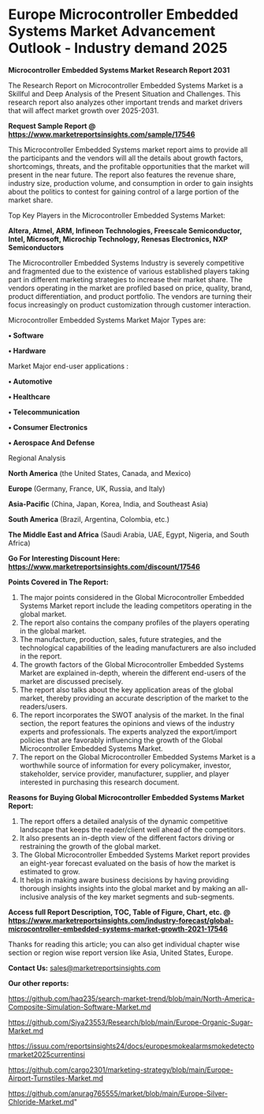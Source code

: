  # Europe Microcontroller Embedded Systems Market Advancement Outlook - Industry demand 2025

<strong>Microcontroller Embedded Systems Market Research Report 2031</strong>

The Research Report on Microcontroller Embedded Systems Market is a Skillful and Deep Analysis of the Present Situation and Challenges. This research report also analyzes other important trends and market drivers that will affect market growth over 2025-2031.

<strong>Request Sample Report @ <a href=https://www.marketreportsinsights.com/sample/17546>https://www.marketreportsinsights.com/sample/17546</a></strong>

This Microcontroller Embedded Systems market report aims to provide all the participants and the vendors will all the details about growth factors, shortcomings, threats, and the profitable opportunities that the market will present in the near future. The report also features the revenue share, industry size, production volume, and consumption in order to gain insights about the politics to contest for gaining control of a large portion of the market share.

Top Key Players in the Microcontroller Embedded Systems Market:

<strong>Altera, Atmel, ARM, Infineon Technologies, Freescale Semiconductor, Intel, Microsoft, Microchip Technology, Renesas Electronics, NXP Semiconductors</strong>

The Microcontroller Embedded Systems Industry is severely competitive and fragmented due to the existence of various established players taking part in different marketing strategies to increase their market share. The vendors operating in the market are profiled based on price, quality, brand, product differentiation, and product portfolio. The vendors are turning their focus increasingly on product customization through customer interaction.

Microcontroller Embedded Systems Market Major Types are:

<strong>• Software

• Hardware</strong>

Market Major end-user applications :

<strong>• Automotive

• Healthcare

• Telecommunication

• Consumer Electronics

• Aerospace And Defense</strong>

Regional Analysis

</u><strong><b>North America</b></strong> (the United States, Canada, and Mexico)

<strong><b>Europe </b></strong>(Germany, France, UK, Russia, and Italy)

<strong><b>Asia-Pacific</b></strong> (China, Japan, Korea, India, and Southeast Asia)

<strong><b>South America</b></strong> (Brazil, Argentina, Colombia, etc.)

<strong><b>The Middle East and Africa</b></strong> (Saudi Arabia, UAE, Egypt, Nigeria, and South Africa)

<strong>Go For Interesting Discount Here: <a href=https://www.marketreportsinsights.com/discount/17546>https://www.marketreportsinsights.com/discount/17546</a></strong>

<strong>Points Covered in The Report:</strong>
<ol>
  <li>The major points considered in the Global Microcontroller Embedded Systems Market report include the leading competitors operating in the global market.</li>
  <li>The report also contains the company profiles of the players operating in the global market.</li>
  <li>The manufacture, production, sales, future strategies, and the technological capabilities of the leading manufacturers are also included in the report.</li>
  <li>The growth factors of the Global Microcontroller Embedded Systems Market are explained in-depth, wherein the different end-users of the market are discussed precisely.</li>
  <li>The report also talks about the key application areas of the global market, thereby providing an accurate description of the market to the readers/users.</li>
  <li>The report incorporates the SWOT analysis of the market. In the final section, the report features the opinions and views of the industry experts and professionals. The experts analyzed the export/import policies that are favorably influencing the growth of the Global Microcontroller Embedded Systems Market.</li>
  <li>The report on the Global Microcontroller Embedded Systems Market is a worthwhile source of information for every policymaker, investor, stakeholder, service provider, manufacturer, supplier, and player interested in purchasing this research document.</li>
</ol>
<strong>Reasons for Buying Global Microcontroller Embedded Systems Market Report:</strong>

<ol>
  <li>The report offers a detailed analysis of the dynamic competitive landscape that keeps the reader/client well ahead of the competitors.</li>
  <li>It also presents an in-depth view of the different factors driving or restraining the growth of the global market.</li>
  <li>The Global Microcontroller Embedded Systems Market report provides an eight-year forecast evaluated on the basis of how the market is estimated to grow.</li>
  <li>It helps in making aware business decisions by having providing thorough insights insights into the global market and by making an all-inclusive analysis of the key market segments and sub-segments.</li>
</ol>
<strong>Access full Report Description, TOC, Table of Figure, Chart, etc. @ <a href=https://www.marketreportsinsights.com/industry-forecast/global-microcontroller-embedded-systems-market-growth-2021-17546>https://www.marketreportsinsights.com/industry-forecast/global-microcontroller-embedded-systems-market-growth-2021-17546</a></strong>


Thanks for reading this article; you can also get individual chapter wise section or region wise report version like Asia, United States, Europe.

<strong>Contact Us:</strong>
sales@marketreportsinsights.com

<strong>Our other reports:</strong>

<a href=https://github.com/haq235/search-market-trend/blob/main/North-America-Composite-Simulation-Software-Market.md>https://github.com/haq235/search-market-trend/blob/main/North-America-Composite-Simulation-Software-Market.md</a>

<a href=https://github.com/Siya23553/Research/blob/main/Europe-Organic-Sugar-Market.md>https://github.com/Siya23553/Research/blob/main/Europe-Organic-Sugar-Market.md</a>

<a href=https://issuu.com/reportsinsights24/docs/europesmokealarmsmokedetectormarket2025currentinsi>https://issuu.com/reportsinsights24/docs/europesmokealarmsmokedetectormarket2025currentinsi</a>

<a href=https://github.com/cargo2301/marketing-strategy/blob/main/Europe-Airport-Turnstiles-Market.md>https://github.com/cargo2301/marketing-strategy/blob/main/Europe-Airport-Turnstiles-Market.md</a>

<a href=https://github.com/anurag765555/market/blob/main/Europe-Silver-Chloride-Market.md>https://github.com/anurag765555/market/blob/main/Europe-Silver-Chloride-Market.md</a>"
